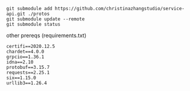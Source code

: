 


```
git submodule add https://github.com/christinazhangstudio/service-api.git ./protos
git submodule update --remote
git submodule status
```

other prereqs (requirements.txt)
```
certifi==2020.12.5
chardet==4.0.0
grpcio==1.36.1
idna==2.10
protobuf==3.15.7
requests==2.25.1
six==1.15.0
urllib3==1.26.4
```
